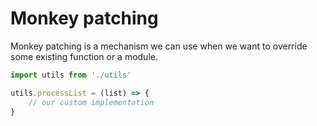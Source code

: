 # Monkey patching

Monkey patching is a mechanism we can use when we want to override some existing function or a module.

```javascript
import utils from './utils'

utils.processList = (list) => {
    // our custom implementation
}

```